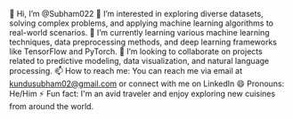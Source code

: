 👋 Hi, I’m @Subham022
👀 I’m interested in exploring diverse datasets, solving complex problems, and applying machine learning algorithms to real-world scenarios.
🌱 I’m currently learning various machine learning techniques, data preprocessing methods, and deep learning frameworks like TensorFlow and PyTorch.
💞️ I’m looking to collaborate on projects related to predictive modeling, data visualization, and natural language processing.
📫 How to reach me: You can reach me via email at kundusubham02@gmail.com or connect with me on LinkedIn
😄 Pronouns: He/Him
⚡ Fun fact: I'm an avid traveler and enjoy exploring new cuisines from around the world.

<!---
Subham022/Subham022 is a ✨ special ✨ repository because its `README.md` (this file) appears on your GitHub profile.
You can click the Preview link to take a look at your changes.
--->
